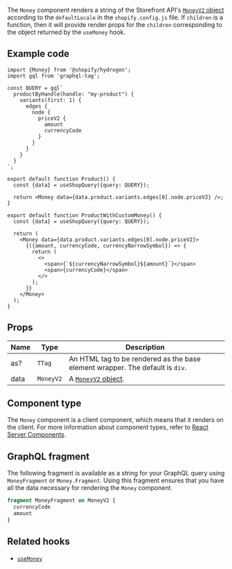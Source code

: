 <!-- This file is generated from source code in the Shopify/hydrogen repo. Edit the files in /packages/hydrogen/src/components/Money and run 'yarn generate-docs' at the root of this repo. For more information, refer to https://github.com/Shopify/shopify-dev/blob/main/content/internal/operations/hydrogen-reference-docs.md. -->

The `Money` component renders a string of the Storefront API's
[`MoneyV2` object](/api/storefront/reference/common-objects/moneyv2) according to the
`defaultLocale` in the `shopify.config.js` file. If `children` is a function, then it will
provide render props for the `children` corresponding to the object returned by the `useMoney` hook.

## Example code

```tsx
import {Money} from '@shopify/hydrogen';
import gql from 'graphql-tag';

const QUERY = gql`
  productByHandle(handle: "my-product") {
    variants(first: 1) {
      edges {
        node {
          priceV2 {
            amount
            currencyCode
          }
        }
      }
    }
  }
`;

export default function Product() {
  const {data} = useShopQuery({query: QUERY});

  return <Money data={data.product.variants.edges[0].node.priceV2} />;
}

export default function ProductWithCustomMoney() {
  const {data} = useShopQuery({query: QUERY});

  return (
    <Money data={data.product.variants.edges[0].node.priceV2}>
      {({amount, currencyCode, currencyNarrowSymbol}) => {
        return (
          <>
            <span>{`${currencyNarrowSymbol}${amount}`}</span>
            <span>{currencyCode}</span>
          </>
        );
      }}
    </Money>
  );
}
```

## Props

| Name | Type                 | Description                                                                   |
| ---- | -------------------- | ----------------------------------------------------------------------------- |
| as?  | <code>TTag</code>    | An HTML tag to be rendered as the base element wrapper. The default is `div`. |
| data | <code>MoneyV2</code> | A [`MoneyV2` object](/api/storefront/reference/common-objects/moneyv2).       |

## Component type

The `Money` component is a client component, which means that it renders on the client. For more information about component types, refer to [React Server Components](/custom-storefronts/hydrogen/framework/react-server-components).

## GraphQL fragment

The following fragment is available as a string for your GraphQL query using `MoneyFragment` or `Money.Fragment`. Using this fragment ensures that you have all the data necessary for rendering the `Money` component.

```graphql
fragment MoneyFragment on MoneyV2 {
  currencyCode
  amount
}
```

## Related hooks

- [`useMoney`](/api/hydrogen/hooks/primitive/usemoney)
